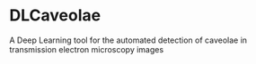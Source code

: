 # DLCaveolae
A Deep Learning tool for the automated detection of caveolae in transmission electron microscopy images
